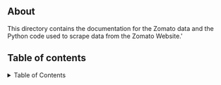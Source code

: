 
## About

This directory contains the documentation for the Zomato data and the Python code used to scrape data from the Zomato Website.'

## Table of contents

<!-- TABLE OF CONTENTS -->
<details>
  <summary>Table of Contents</summary>
  <ol>
    <li>
      <a href="#about-the-project">Introduction</a>
    </li>
    <li>
      <a href="#about-the-project">Purpose of study</a>
    </li>
    <li>
      <a href="#about-the-project">Properties</a>
      <ul>
        <li><a href="#prerequisites">File Format</a></li>
        <li><a href="#installation">Content</a></li>
        <li><a href="#installation">Size</a></li>
      </ul>
    </li>
    <li>
      <a href="#about-the-project">Source</a>
    </li>
    <li>
      <a href="#about-the-project">Variable names and description</a>
    </li>
    <li>
      <a href="#about-the-project">Codes and Scripts</a>
    </li>
    <li>
      <a href="#about-the-project">Procedure</a>
      <ul>
        <li><a href="#prerequisites">Phase I</a></li>
        <li><a href="#installation">Phase II</a></li>
      </ul>
    </li>    
    <li>
      <a href="#about-the-project">Software Used</a>
    </li>
  </ol>
</details>
